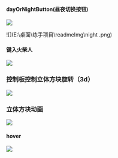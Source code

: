 

#### dayOrNightButton(昼夜切换按钮)

![](E:\桌面\练手项目\readmeImg\day.png)

![](E:\桌面\练手项目\readmeImg\night .png)

#### 键入火柴人



![](E:\桌面\练手项目\readmeImg\huochairen.png)





### 控制板控制立体方块旋转（3d）

![](E:\桌面\练手项目\readmeImg\box3D.png)

### 立体方块动画

![](E:\桌面\练手项目\readmeImg\3dButton.png.png)

#### hover

![](E:\桌面\练手项目\readmeImg\3dButtonHover.png)